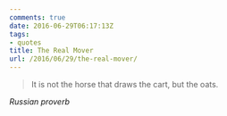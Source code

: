 ```yaml
---
comments: true
date: 2016-06-29T06:17:13Z
tags:
- quotes
title: The Real Mover
url: /2016/06/29/the-real-mover/
---
```


<blockquote class="big">It is not the horse that draws the cart, but the oats.</blockquote>

<cite class="big">Russian proverb</cite>
